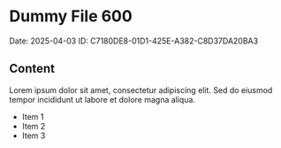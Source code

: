 # Dummy File 600

Date: 2025-04-03
ID: C7180DE8-01D1-425E-A382-C8D37DA20BA3

## Content

Lorem ipsum dolor sit amet, consectetur adipiscing elit.
Sed do eiusmod tempor incididunt ut labore et dolore magna aliqua.

* Item 1
* Item 2
* Item 3
